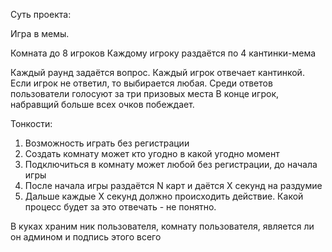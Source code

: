 Суть проекта:

Игра в мемы.

Комната до 8 игроков
Каждому игроку раздаётся по 4 кантинки-мема

Каждый раунд задаётся вопрос. Каждый игрок отвечает кантинкой. Если игрок не ответил, то выбирается любая.
Среди ответов пользователи голосуют за три призовых места
В конце игрок, набравщий больше всех очков побеждает.


Тонкости:
1. Возможность играть без регистрации
2. Создать комнату может кто угодно в какой угодно момент
3. Подключиться в комнату может любой без регистрации, до начала игры
4. После начала игры раздаётся N карт и даётся X секунд на раздумие
5. Дальше каждые X секунд должно происходить действие. Какой процесс будет за это отвечать - не понятно.

В куках храним ник пользователя, комнату пользователя, является ли он админом и подпись этого всего